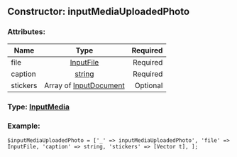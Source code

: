 ## Constructor: inputMediaUploadedPhoto  

### Attributes:

| Name     |    Type       | Required |
|----------|:-------------:|---------:|
|file|[InputFile](../types/InputFile.md) | Required|
|caption|[string](../types/string.md) | Required|
|stickers|Array of [InputDocument](../types/InputDocument.md) | Optional|



### Type: [InputMedia](../types/InputMedia.md)


### Example:

```
$inputMediaUploadedPhoto = ['_' => inputMediaUploadedPhoto', 'file' => InputFile, 'caption' => string, 'stickers' => [Vector t], ];
```